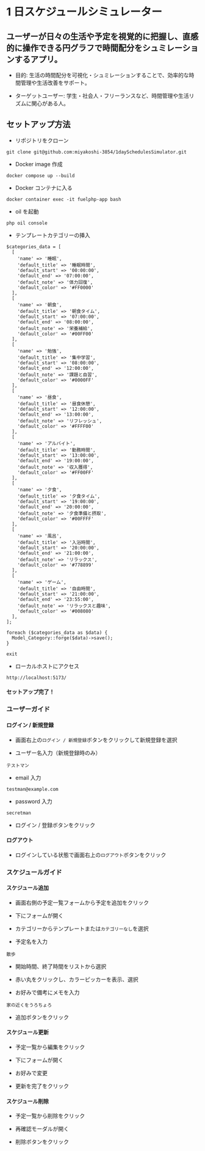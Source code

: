 # 1 日スケジュールシミュレーター

## ユーザーが日々の生活や予定を視覚的に把握し、直感的に操作できる円グラフで時間配分をシュミレーションするアプリ。

- 目的: 生活の時間配分を可視化・シュミレーションすることで、効率的な時間管理や生活改善をサポート。

- ターゲットユーザー: 学生・社会人・フリーランスなど、時間管理や生活リズムに関心がある人。

## セットアップ方法

- リポジトリをクローン

```
git clone git@github.com:miyakoshi-3854/1daySchedulesSimulator.git
```

- Docker image 作成

```
docker compose up --build
```

- Docker コンテナに入る

```
docker container exec -it fuelphp-app bash
```

- oil を起動

```
php oil console
```

- テンプレートカテゴリーの挿入

```
$categories_data = [
  [
    'name' => '睡眠',
    'default_title' => '睡眠時間',
    'default_start' => '00:00:00',
    'default_end' => '07:00:00',
    'default_note' => '体力回復',
    'default_color' => '#FF0000'
  ],
  [
    'name' => '朝食',
    'default_title' => '朝食タイム',
    'default_start' => '07:00:00',
    'default_end' => '08:00:00',
    'default_note' => '栄養補給',
    'default_color' => '#00FF00'
  ],
  [
    'name' => '勉強',
    'default_title' => '集中学習',
    'default_start' => '08:00:00',
    'default_end' => '12:00:00',
    'default_note' => '課題と自習',
    'default_color' => '#0000FF'
  ],
  [
    'name' => '昼食',
    'default_title' => '昼食休憩',
    'default_start' => '12:00:00',
    'default_end' => '13:00:00',
    'default_note' => 'リフレッシュ',
    'default_color' => '#FFFF00'
  ],
  [
    'name' => 'アルバイト',
    'default_title' => '勤務時間',
    'default_start' => '13:00:00',
    'default_end' => '19:00:00',
    'default_note' => '収入獲得',
    'default_color' => '#FF00FF'
  ],
  [
    'name' => '夕食',
    'default_title' => '夕食タイム',
    'default_start' => '19:00:00',
    'default_end' => '20:00:00',
    'default_note' => '夕食準備と摂取',
    'default_color' => '#00FFFF'
  ],
  [
    'name' => '風呂',
    'default_title' => '入浴時間',
    'default_start' => '20:00:00',
    'default_end' => '21:00:00',
    'default_note' => 'リラックス',
    'default_color' => '#778899'
  ],
  [
    'name' => 'ゲーム',
    'default_title' => '自由時間',
    'default_start' => '21:00:00',
    'default_end' => '23:55:00',
    'default_note' => 'リラックスと趣味',
    'default_color' => '#008080'
  ],
];

foreach ($categories_data as $data) {
  Model_Category::forge($data)->save();
}

exit
```

- ローカルホストにアクセス

```
http://localhost:5173/
```

#### セットアップ完了！

### ユーザーガイド

#### ログイン / 新規登録

- 画面右上の`ログイン / 新規登録`ボタンをクリックして新規登録を選択

- ユーザー名入力（新規登録時のみ）

```
テストマン
```

- email 入力

```
testman@example.com
```

- password 入力

```
secretman
```

- ログイン / 登録ボタンをクリック

#### ログアウト

- ログインしている状態で画面右上の`ログアウト`ボタンをクリック

### スケジュールガイド

#### スケジュール追加

- 画面右側の予定一覧フォームから予定を追加をクリック

- 下にフォームが開く

- カテゴリーからテンプレートまたは`カテゴリーなし`を選択

- 予定名を入力

```
散歩
```

- 開始時間、終了時間をリストから選択

- 赤い丸をクリックし、カラーピッカーを表示、選択

- お好みで備考にメモを入力

```
家の近くをうろちょろ
```

- 追加ボタンをクリック

#### スケジュール更新

- 予定一覧から編集をクリック

- 下にフォームが開く

- お好みで変更

- 更新を完了をクリック

#### スケジュール削除

- 予定一覧から削除をクリック

- 再確認モーダルが開く

- 削除ボタンをクリック
